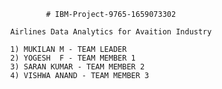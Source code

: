                     # IBM-Project-9765-1659073302
            
            Airlines Data Analytics for Avaition Industry
            
            1) MUKILAN M - TEAM LEADER
            2) YOGESH  F - TEAM MEMBER 1
            3) SARAN KUMAR - TEAM MEMBER 2
            4) VISHWA ANAND - TEAM MEMBER 3
            
          
